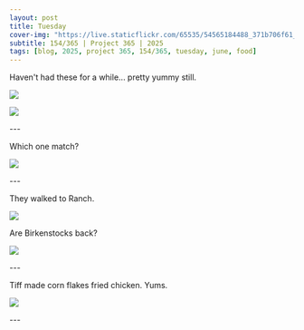 ```yaml
---
layout: post
title: Tuesday
cover-img: "https://live.staticflickr.com/65535/54565184488_371b706f61_h.jpg"
subtitle: 154/365 | Project 365 | 2025
tags: [blog, 2025, project 365, 154/365, tuesday, june, food]
---
```

<style>
  .intro-header.big-img {
    background-position:center; 
  }
</style>
Haven't had these for a while... pretty yummy still.
<p class="post-img-wrap">
  <img src="https://live.staticflickr.com/65535/54566689128_a855eca080_h.jpg">
</p>
<p class="post-img-wrap">
  <img src="https://live.staticflickr.com/65535/54566787155_bb2ddc492a_h.jpg">
</p>
---

Which one match?
<p class="post-img-wrap">
  <img src="https://live.staticflickr.com/65535/54568222009_3d1d292f32_h.jpg">
</p>
---

They walked to Ranch.
<p class="post-img-wrap">
  <img src="https://live.staticflickr.com/65535/54568371320_e69029e2be_h.jpg">
</p>
Are Birkenstocks back?
<p class="post-img-wrap">
  <img src="https://live.staticflickr.com/65535/54568280813_43123de223_h.jpg">
</p>
---

Tiff made corn flakes fried chicken. Yums.
<p class="post-img-wrap">
  <img src="https://live.staticflickr.com/65535/54568478405_1ef3c69b05_h.jpg">
</p>
---

